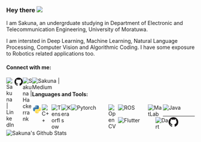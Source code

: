 ### Hey there <img src="https://media.giphy.com/media/hvRJCLFzcasrR4ia7z/giphy.gif" width="25px">

I am Sakuna, an undergrduate studying in Department of Electronic and Telecommunication Engineering, University of Moratuwa.

I am intersted in Deep Learning, Machine Learning, Natural Language Processing, Computer Vision and Algorithmic Coding. I have some exposure to Robotics related applications too.

#### Connect with me:

[<img align="left" alt="Sakuna | LinkedIn" width="22px" src="https://cdn.jsdelivr.net/npm/simple-icons@v3/icons/linkedin.svg" />](https://www.linkedin.com/in/sakuna-harinda)
[<img align="left" alt="Sakuna | Github" width="22px" src="https://raw.githubusercontent.com/github/explore/78df643247d429f6cc873026c0622819ad797942/topics/github/github.png" />](https://github.com/sakunaharinda)
[<img align="left" alt="Sakuna | Hackerrank" width="25px" src="https://cdn.jsdelivr.net/npm/simple-icons@3.12.1/icons/hackerrank.svg" />](https://www.hackerrank.com/sakunaj1996)
[<img align="left" alt="Sakuna | Medium" width="100px" src="https://theme.zdassets.com/theme_assets/224203/4cbf0061c1ec1a5716fbcb44f094909cd6e39e81.png" />](https://medium.com/@sakunaj1996)

<br />


#### Languages and Tools:

[<img align="left" alt="Python" width="26px" src="https://raw.githubusercontent.com/devicons/devicon/master/icons/python/python-original.svg" />]()
[<img align="left" alt="C++" width="26px" src="https://raw.githubusercontent.com/isocpp/logos/master/cpp_logo.svg" />]()
[<img align="left" alt="Tensorflow" width="26px" src="https://raw.githubusercontent.com/valohai/ml-logos/master/tensorflow-tf.svg" />]()
[<img align="left" alt="Keras" width="26px" src="https://raw.githubusercontent.com/valohai/ml-logos/master/keras.svg" />]()
[<img align="left" alt="Pytorch" width="100px" src="https://raw.githubusercontent.com/valohai/ml-logos/master/pytorch.svg" />]()
[<img align="left" alt="OpenCV" width="26px" src="https://github.com/opencv/opencv/blob/master/doc/opencv-logo2.png?raw=true" />]()
[<img align="left" alt="ROS" width="80px" src="https://upload.wikimedia.org/wikipedia/commons/thumb/b/bb/Ros_logo.svg/1280px-Ros_logo.svg.png" />]()
[<img align="left" alt="MatLab" width="40px" src="https://upload.wikimedia.org/wikipedia/commons/thumb/2/21/Matlab_Logo.png/667px-Matlab_Logo.png" />]()
[<img align="left" alt="Java" width="55px" src="https://cdn.freebiesupply.com/logos/thumbs/2x/java-logo.png" />]()
[<img align="left" alt="Flutter" width="100px" src="https://upload.wikimedia.org/wikipedia/commons/1/17/Google-flutter-logo.png" />]()
[<img align="left" alt="Dart" width="35px" src="https://d2eip9sf3oo6c2.cloudfront.net/tags/images/000/001/227/square_480/dart-logo.png" />]()
[<img align="left" alt="GitHub" width="26px" src="https://raw.githubusercontent.com/github/explore/78df643247d429f6cc873026c0622819ad797942/topics/github/github.png" />]()

<br />

---

<img align="left" alt="Sakuna's Github Stats" src="https://github-readme-stats.sakunaharinda.vercel.app/api?username=sakunaharinda&show_icons=true&count_private=true&include_all_commits=true&&hide=prs,contribs&hide_border=true" />
<!--img align="right" alt="Top Languages Used" src="https://github-readme-stats.sakunaharinda.vercel.app/api/top-langs/?username=sakunaharinda&layout=compact" -->

<!-- [![Top Langs](https://github-readme-stats.vercel.app/api/top-langs/?username=abdelrahman-gaber&layout=compact&hide=matlab,html)](https://github.com/anuraghazra/github-readme-stats) -->


<!--
**sakunaharinda/sakunaharinda** is a ✨ _special_ ✨ repository because its `README.md` (this file) appears on your GitHub profile.

Here are some ideas to get you started:

- 🔭 I’m currently working on ...
- 🌱 I’m currently learning ...
- 👯 I’m looking to collaborate on ...
- 🤔 I’m looking for help with ...
- 💬 Ask me about ...
- 📫 How to reach me: ...
- 😄 Pronouns: ...
- ⚡ Fun fact: ...
-->

